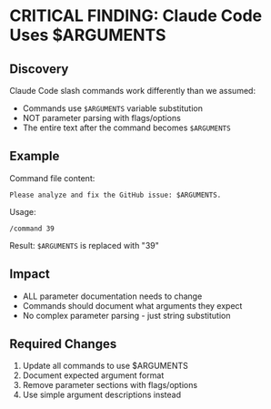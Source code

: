 # CRITICAL FINDING: Claude Code Uses $ARGUMENTS

## Discovery
Claude Code slash commands work differently than we assumed:
- Commands use `$ARGUMENTS` variable substitution
- NOT parameter parsing with flags/options
- The entire text after the command becomes `$ARGUMENTS`

## Example
Command file content:
```
Please analyze and fix the GitHub issue: $ARGUMENTS.
```

Usage:
```
/command 39
```

Result: `$ARGUMENTS` is replaced with "39"

## Impact
- ALL parameter documentation needs to change
- Commands should document what arguments they expect
- No complex parameter parsing - just string substitution

## Required Changes
1. Update all commands to use $ARGUMENTS
2. Document expected argument format
3. Remove parameter sections with flags/options
4. Use simple argument descriptions instead